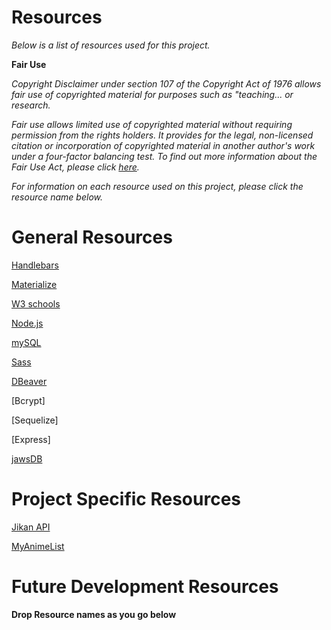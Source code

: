 # Resources

_Below is a list of resources used for this project._

**Fair Use**

_Copyright Disclaimer under section 107 of the Copyright Act of 1976 allows fair use of copyrighted material for purposes such as "teaching... or research._

_Fair use allows limited use of copyrighted material without requiring permission from the rights holders. It provides for the legal, non-licensed citation or incorporation of copyrighted material in another author's work under a four-factor balancing test. To find out more information about the Fair Use Act, please click [here](https://www.copyright.gov/title17/92chap1.html#107)._

_For information on each resource used on this project, please click the resource name below._

# General Resources

<!-- To add a link follow this format: [Link text here](https://link-url-here.com) -->

[Handlebars](https://handlebarsjs.com/)

[Materialize](https://materializecss.com/)

[W3 schools](https://www.w3schools.com/)

[Node.js](https://nodejs.org/en/)

[mySQL](https://www.mysql.com/)

[Sass](https://sass-lang.com/)

[DBeaver](https://dbeaver.io/)

[Bcrypt]

[Sequelize]

[Express]

[jawsDB](https://www.jawsdb.com/)

# Project Specific Resources

[Jikan API](https://jikan.moe/)

[MyAnimeList](https://myanimelist.net/)

# Future Development Resources

**Drop Resource names as you go below**
